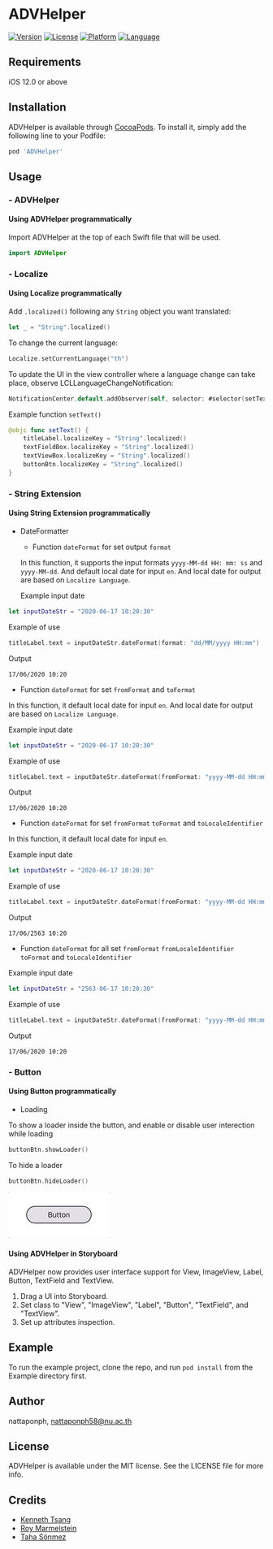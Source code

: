 # ADVHelper

[![Version](https://img.shields.io/cocoapods/v/ADVHelper.svg?style=flat)](https://cocoapods.org/pods/ADVHelper)
[![License](https://img.shields.io/cocoapods/l/ADVHelper.svg?style=flat)](https://cocoapods.org/pods/ADVHelper)
[![Platform](https://img.shields.io/cocoapods/p/ADVHelper.svg?style=flat)](https://cocoapods.org/pods/ADVHelper)
[![Language](https://img.shields.io/badge/Swift-5.0-orange.svg?style=flat)](https://cocoapods.org/pods/ADVHelper)

## Requirements

iOS 12.0 or above

## Installation

ADVHelper is available through [CocoaPods](https://cocoapods.org). To install
it, simply add the following line to your Podfile:

```ruby
pod 'ADVHelper'
```

## Usage

### - ADVHelper

#### Using ADVHelper programmatically

Import ADVHelper at the top of each Swift file that will be used.

```swift
import ADVHelper
```

### - Localize

#### Using Localize programmatically

Add `.localized()` following any `String` object you want translated:
```swift
let _ = "String".localized()
```

To change the current language:
```swift
Localize.setCurrentLanguage("th")
```

To update the UI in the view controller where a language change can take place, observe LCLLanguageChangeNotification:
```swift
NotificationCenter.default.addObserver(self, selector: #selector(setText), name: NSNotification.Name(LCLLanguageChangeNotification), object: nil)
```

Example function `setText()`

```swift
@objc func setText() {
    titleLabel.localizeKey = "String".localized()
    textFieldBox.localizeKey = "String".localized()
    textViewBox.localizeKey = "String".localized()
    buttonBtn.localizeKey = "String".localized()
}
```

### - String Extension

#### Using String Extension programmatically

- DateFormatter

  - Function `dateFormat` for set output `format`
  
  In this function, it supports the input formats `yyyy-MM-dd HH: mm: ss` and `yyyy-MM-dd`. And default local date for input `en`. And local date for output are based on `Localize Language`.
  
  Example input date
```swift
let inputDateStr = "2020-06-17 10:20:30"
```
  
  Example of use
```swift
titleLabel.text = inputDateStr.dateFormat(format: "dd/MM/yyyy HH:mm")
```
  
  Output
```
17/06/2020 10:20
```
  
  - Function `dateFormat` for set `fromFormat` and `toFormat`
  
  In this function, it default local date for input `en`. And local date for output are based on `Localize Language`.
  
  Example input date
```swift
let inputDateStr = "2020-06-17 10:20:30"
```
  
  Example of use
```swift
titleLabel.text = inputDateStr.dateFormat(fromFormat: "yyyy-MM-dd HH:mm:ss", toFormat: "dd/MM/yyyy HH:mm")
```
  
  Output
```
17/06/2020 10:20
```

  - Function `dateFormat` for set `fromFormat` `toFormat` and `toLocaleIdentifier`
  
  In this function, it default local date for input `en`.
  
  Example input date
```swift
let inputDateStr = "2020-06-17 10:20:30"
```
  
  Example of use
```swift
titleLabel.text = inputDateStr.dateFormat(fromFormat: "yyyy-MM-dd HH:mm:ss", toFormat: "dd/MM/yyyy HH:mm", toLocaleIdentifier: "th")
```
  
  Output
```
17/06/2563 10:20
```

  - Function `dateFormat` for all set `fromFormat` `fromLocaleIdentifier` `toFormat` and `toLocaleIdentifier`
  
  Example input date
```swift
let inputDateStr = "2563-06-17 10:20:30"
```
  
  Example of use
```swift
titleLabel.text = inputDateStr.dateFormat(fromFormat: "yyyy-MM-dd HH:mm:ss", fromLocaleIdentifier: "th", toFormat: "dd/MM/yyyy HH:mm", toLocaleIdentifier: "en")
```
  
  Output
```
17/06/2020 10:20
```

### - Button

#### Using Button programmatically

- Loading

To show a loader inside the button, and enable or disable user interection while loading

```swift
buttonBtn.showLoader()
```

To hide a loader

```swift
buttonBtn.hideLoader()
```

![Loading_Btn](Screenshot/Loading_Btn.gif)

#### Using ADVHelper in Storyboard

ADVHelper now provides user interface support for View, ImageView, Label, Button, TextField and TextView.

1. Drag a UI into Storyboard.
2. Set class to "View", "ImageView", "Label", "Button", "TextField", and "TextView".
3. Set up attributes inspection.

## Example

To run the example project, clone the repo, and run `pod install` from the Example directory first.

## Author

nattaponph, nattaponph58@nu.ac.th

## License

ADVHelper is available under the MIT license. See the LICENSE file for more info.

## Credits

* [Kenneth Tsang](https://cocoapods.org/pods/GrowingTextView)
* [Roy Marmelstein](https://cocoapods.org/pods/Localize-Swift)
* [Taha Sönmez](https://medium.com/@mtssonmez/handle-empty-tableview-in-swift-4-ios-11-23635d108409)
